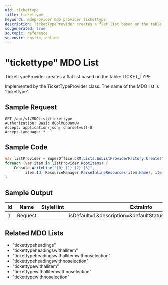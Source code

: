 ```yaml
---
uid: tickettype
title: tickettype
keywords: mdoprovider mdo provider tickettype
description: TicketTypeProvider creates a flat list based on the table: TICKET_TYPE
so.generated: true
so.topic: reference
so.envir: onsite, online
---
```


# "tickettype" MDO List
TicketTypeProvider creates a flat list based on the table: TICKET_TYPE



Implemented by the <see cref="T:SuperOffice.CRM.Lists.TicketTypeProvider">TicketTypeProvider</see> class.
The name of the MDO list is 'tickettype'.




## Sample Request

```http!
GET /api/v1/MDOList/tickettype
Authorization: Basic dGplMDpUamUw
Accept: application/json; charset=utf-8
Accept-Language: *

```

## Sample Code
```cs
var listProvider = SuperOffice.CRM.Lists.SoListProviderFactory.Create("tickettype", forceFlatList: true);
foreach (var item in listProvider.RootItems) {
    Console.WriteLine("{0} {1} {2} {3}", 
         item.Id, ResourceManager.ParseInlineResources(item.Name), item.StyleHint, item.ExtraInfo);
}
```

## Sample Output

|Id   | Name  |StyleHint|ExtraInfo |
| --- | ----- | ------- | -------- |
|1|Request||isDefault=1&description=&defaultStatus=0&defaultPriority=0|


## Related MDO Lists

* "tickettypeheadings"
* "tickettypeheadingswithallitem"
* "tickettypeheadingswithallitemwithnoselection"
* "tickettypeheadingswithnoselection"
* "tickettypewithallitem"
* "tickettypewithallitemwithnoselection"
* "tickettypewithnoselection"
